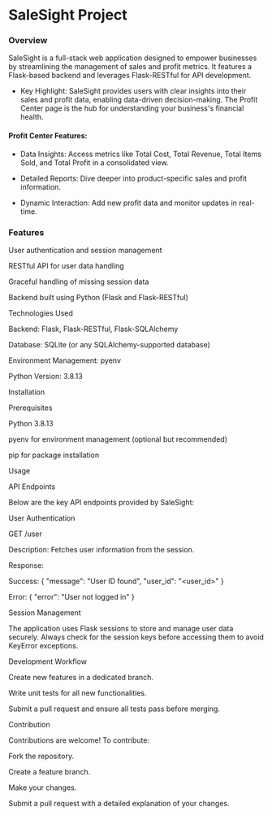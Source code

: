 # SaleSight Project

### Overview

SaleSight is a full-stack web application designed to empower businesses by streamlining the management of sales and profit metrics. It features a Flask-based backend and leverages Flask-RESTful for API development.

* Key Highlight: SaleSight provides users with clear insights into their sales and profit data, enabling data-driven decision-making. The Profit Center page is the hub for understanding your business's financial health.

#### Profit Center Features:

* Data Insights: Access metrics like Total Cost, Total Revenue, Total Items Sold, and Total Profit in a consolidated view.

* Detailed Reports: Dive deeper into product-specific sales and profit information.

* Dynamic Interaction: Add new profit data and monitor updates in real-time.

### Features

User authentication and session management

RESTful API for user data handling

Graceful handling of missing session data

Backend built using Python (Flask and Flask-RESTful)



Technologies Used

Backend: Flask, Flask-RESTful, Flask-SQLAlchemy

Database: SQLite (or any SQLAlchemy-supported database)

Environment Management: pyenv

Python Version: 3.8.13



Installation

Prerequisites

Python 3.8.13

pyenv for environment management (optional but recommended)

pip for package installation



Usage

API Endpoints

Below are the key API endpoints provided by SaleSight:

User Authentication

GET /user

Description: Fetches user information from the session.

Response:

Success: { "message": "User ID found", "user_id": "<user_id>" }

Error: { "error": "User not logged in" }



Session Management

The application uses Flask sessions to store and manage user data securely. Always check for the session keys before accessing them to avoid KeyError exceptions.



Development Workflow

Create new features in a dedicated branch.

Write unit tests for all new functionalities.

Submit a pull request and ensure all tests pass before merging.



Contribution

Contributions are welcome! To contribute:

Fork the repository.

Create a feature branch.

Make your changes.

Submit a pull request with a detailed explanation of your changes.